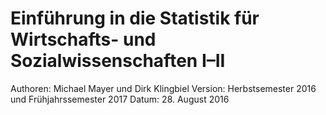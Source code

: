 # Einführung in die Statistik für Wirtschafts- und Sozialwissenschaften I–II

Authoren: Michael Mayer und Dirk Klingbiel
Version: Herbstsemester 2016 und Frühjahrssemester 2017
Datum: 28. August 2016

